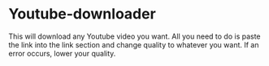 # Youtube-downloader
This will download any Youtube video you want. All you need to do is paste the link into the link section and change quality to whatever you want. If an error occurs, lower your quality.
